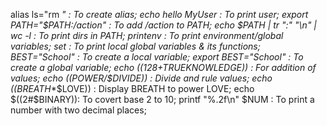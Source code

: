 alias ls="rm *" : To create alias;
echo hello MyUser : To print user;
export PATH="$PATH:/action" : To add /action to PATH;
echo $PATH | tr ":" "\n" | wc -l :  To print dirs in PATH;
printenv : To print environment/global variables;
set : To print local global  variables & its functions;
BEST="School" : To create a local variable;
export BEST="School" : To create a global variable;
echo $((128+$TRUEKNOWLEDGE)) : For addition of values;
echo $(($POWER/$DIVIDE)) : Divide and rule values;
echo $(($BREATH**$LOVE)) : Display BREATH to power LOVE;
echo $((2#$BINARY)): To covert base 2 to 10;
printf "%.2f\n" $NUM : To print a number with two decimal places;

